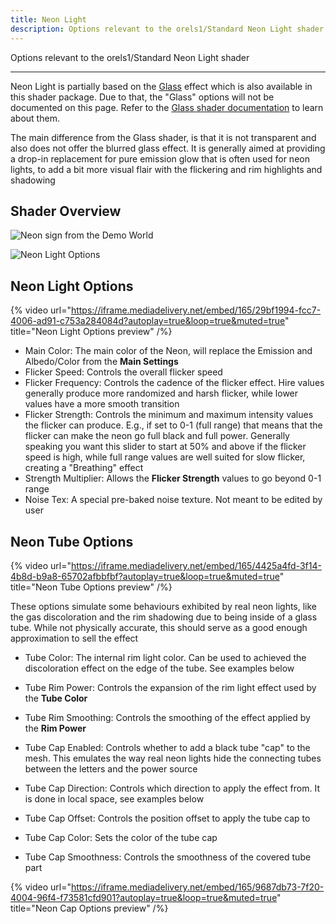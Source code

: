 ```yaml
---
title: Neon Light
description: Options relevant to the orels1/Standard Neon Light shader
---
```


Options relevant to the orels1/Standard Neon Light shader

---

Neon Light is partially based on the [Glass](/docs/orl-standard/glass) effect which is also available in this shader package. Due to that, the "Glass" options will not be documented on this page. Refer to the [Glass shader documentation](/docs/orl-standard/glass) to learn about them.

The main difference from the Glass shader, is that it is not transparent and also does not offer the blurred glass effect. It is generally aimed at providing a drop-in replacement for pure emission glow that is often used for neon lights, to add a bit more visual flair with the flickering and rim highlights and shadowing

## Shader Overview

![Neon sign from the Demo World](/img/docs/orl-standard/neon-light/neon-demo.png "Neon sign from the Demo World")

![Neon Light Options](/img/docs/orl-standard/neon-light/neon-inspector.png "Neon Light Options")


## Neon Light Options

{% video url="https://iframe.mediadelivery.net/embed/165/29bf1994-fcc7-4006-ad91-c753a284084d?autoplay=true&loop=true&muted=true" title="Neon Light Options preview" /%}

- Main Color: The main color of the Neon, will replace the Emission and Albedo/Color from the **Main Settings**
- Flicker Speed: Controls the overall flicker speed
- Flicker Frequency: Controls the cadence of the flicker effect. Hire values generally produce more randomized and harsh flicker, while lower values have a more smooth transition
- Flicker Strength: Controls the minimum and maximum intensity values the flicker can produce. E.g., if set to 0-1 (full range) that means that the flicker can make the neon go full black and full power. Generally speaking you want this slider to start at 50% and above if the flicker speed is high, while full range values are well suited for slow flicker, creating a "Breathing" effect
- Strength Multiplier: Allows the **Flicker Strength** values to go beyond 0-1 range
- Noise Tex: A special pre-baked noise texture. Not meant to be edited by user

## Neon Tube Options

{% video url="https://iframe.mediadelivery.net/embed/165/4425a4fd-3f14-4b8d-b9a8-65702afbbfbf?autoplay=true&loop=true&muted=true" title="Neon Tube Options preview" /%}

These options simulate some behaviours exhibited by real neon lights, like the gas discoloration and the rim shadowing due to being inside of a glass tube. While not physically accurate, this should serve as a good enough approximation to sell the effect

- Tube Color: The internal rim light color. Can be used to achieved the discoloration effect on the edge of the tube. See examples below
- Tube Rim Power: Controls the expansion of the rim light effect used by the **Tube Color**
- Tube Rim Smoothing: Controls the smoothing of the effect applied by the **Rim Power**

- Tube Cap Enabled: Controls whether to add a black tube "cap" to the mesh. This emulates the way real neon lights hide the connecting tubes between the letters and the power source
- Tube Cap Direction: Controls which direction to apply the effect from. It is done in local space, see examples below
- Tube Cap Offset: Controls the position offset to apply the tube cap to
- Tube Cap Color: Sets the color of the tube cap
- Tube Cap Smoothness: Controls the smoothness of the covered tube part

{% video url="https://iframe.mediadelivery.net/embed/165/9687db73-7f20-4004-96f4-f73581cfd901?autoplay=true&loop=true&muted=true" title="Neon Cap Options preview" /%}

